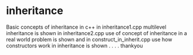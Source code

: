 # inheritance
Basic concepts of inheritance in c++
in inheritance1.cpp multilevel inheritance is shown
in inheritance2.cpp use of concept of inheritance in a real world problem is shown and
in construct_in_inherit.cpp use how constructors work in inheritance is shown
.
.
.
.
thankyou
